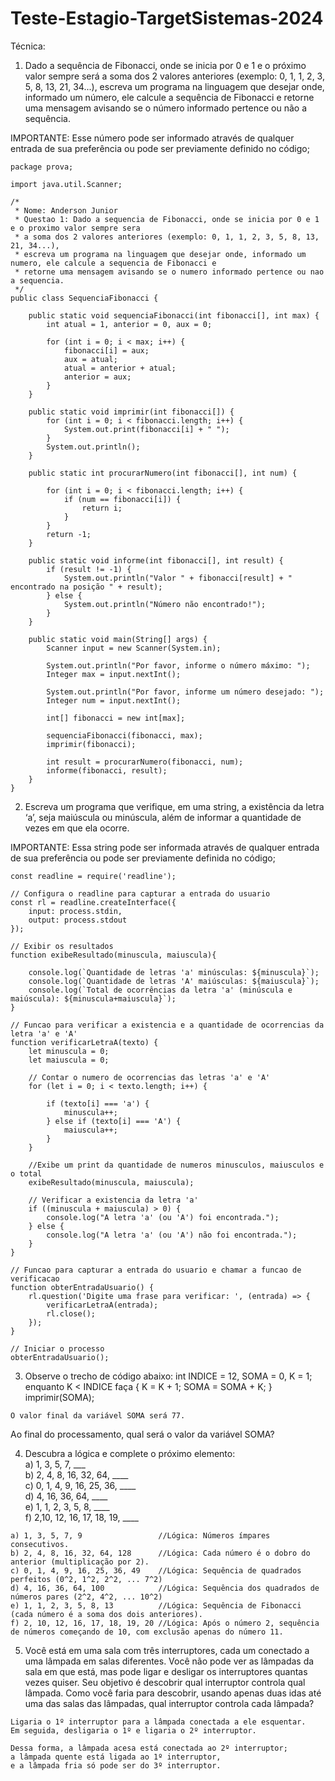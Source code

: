 # Teste-Estagio-TargetSistemas-2024

Técnica:

1) Dado a sequência de Fibonacci, onde se inicia por 0 e 1 e o próximo valor sempre será a soma dos 2 valores anteriores (exemplo: 0, 1, 1, 2, 3, 5, 8, 13, 21, 34...), escreva um programa na linguagem que desejar onde, informado um número, ele calcule a sequência de Fibonacci e retorne uma mensagem avisando se o número informado pertence ou não a sequência.

IMPORTANTE: Esse número pode ser informado através de qualquer entrada de sua preferência ou pode ser previamente definido no código;

```
package prova;

import java.util.Scanner;

/*
 * Nome: Anderson Junior
 * Questao 1: Dado a sequencia de Fibonacci, onde se inicia por 0 e 1 e o proximo valor sempre sera 
 * a soma dos 2 valores anteriores (exemplo: 0, 1, 1, 2, 3, 5, 8, 13, 21, 34...), 
 * escreva um programa na linguagem que desejar onde, informado um numero, ele calcule a sequencia de Fibonacci e 
 * retorne uma mensagem avisando se o numero informado pertence ou nao a sequencia.
 */
public class SequenciaFibonacci {

    public static void sequenciaFibonacci(int fibonacci[], int max) {
        int atual = 1, anterior = 0, aux = 0;

        for (int i = 0; i < max; i++) {
            fibonacci[i] = aux;
            aux = atual;
            atual = anterior + atual;
            anterior = aux;
        }
    }

    public static void imprimir(int fibonacci[]) {
        for (int i = 0; i < fibonacci.length; i++) {
            System.out.print(fibonacci[i] + " ");
        }
        System.out.println();
    }

    public static int procurarNumero(int fibonacci[], int num) {

        for (int i = 0; i < fibonacci.length; i++) {
            if (num == fibonacci[i]) {
                return i;
            }
        }
        return -1;
    }

    public static void informe(int fibonacci[], int result) {
        if (result != -1) {
            System.out.println("Valor " + fibonacci[result] + " encontrado na posição " + result);
        } else {
            System.out.println("Número não encontrado!");
        }
    }

    public static void main(String[] args) {
        Scanner input = new Scanner(System.in);

        System.out.println("Por favor, informe o número máximo: ");
        Integer max = input.nextInt();

        System.out.println("Por favor, informe um número desejado: ");
        Integer num = input.nextInt();

        int[] fibonacci = new int[max];

        sequenciaFibonacci(fibonacci, max);
        imprimir(fibonacci);

        int result = procurarNumero(fibonacci, num);
        informe(fibonacci, result);
    }
}
```

2) Escreva um programa que verifique, em uma string, a existência da letra ‘a’, seja maiúscula ou minúscula, além de informar a quantidade de vezes em que ela ocorre.

IMPORTANTE: Essa string pode ser informada através de qualquer entrada de sua preferência ou pode ser previamente definida no código;

```
const readline = require('readline');

// Configura o readline para capturar a entrada do usuario
const rl = readline.createInterface({
    input: process.stdin,
    output: process.stdout
});

// Exibir os resultados
function exibeResultado(minuscula, maiuscula){

    console.log(`Quantidade de letras 'a' minúsculas: ${minuscula}`);
    console.log(`Quantidade de letras 'A' maiúsculas: ${maiuscula}`);
    console.log(`Total de ocorrências da letra 'a' (minúscula e maiúscula): ${minuscula+maiuscula}`);
}

// Funcao para verificar a existencia e a quantidade de ocorrencias da letra 'a' e 'A'
function verificarLetraA(texto) {
    let minuscula = 0;
    let maiuscula = 0;

    // Contar o numero de ocorrencias das letras 'a' e 'A'
    for (let i = 0; i < texto.length; i++) {

        if (texto[i] === 'a') { 
            minuscula++;
        } else if (texto[i] === 'A') {
            maiuscula++;
        }
    }

    //Exibe um print da quantidade de numeros minusculos, maiusculos e o total
    exibeResultado(minuscula, maiuscula);
    
    // Verificar a existencia da letra 'a'
    if ((minuscula + maiuscula) > 0) {
        console.log("A letra 'a' (ou 'A') foi encontrada.");
    } else {
        console.log("A letra 'a' (ou 'A') não foi encontrada.");
    }
}

// Funcao para capturar a entrada do usuario e chamar a funcao de verificacao
function obterEntradaUsuario() {
    rl.question('Digite uma frase para verificar: ', (entrada) => {
        verificarLetraA(entrada);
        rl.close();
    });
}

// Iniciar o processo
obterEntradaUsuario();

```

3) Observe o trecho de código abaixo: int INDICE = 12, SOMA = 0, K = 1; enquanto K < INDICE faça { K = K + 1; SOMA = SOMA + K; } imprimir(SOMA);

```
O valor final da variável SOMA será 77.
```

Ao final do processamento, qual será o valor da variável SOMA?

4) Descubra a lógica e complete o próximo elemento:  
a) 1, 3, 5, 7, ___  
b) 2, 4, 8, 16, 32, 64, ____  
c) 0, 1, 4, 9, 16, 25, 36, ____  
d) 4, 16, 36, 64, ____  
e) 1, 1, 2, 3, 5, 8, ____  
f) 2,10, 12, 16, 17, 18, 19, ____  

```
a) 1, 3, 5, 7, 9                 //Lógica: Números ímpares consecutivos.
b) 2, 4, 8, 16, 32, 64, 128      //Lógica: Cada número é o dobro do anterior (multiplicação por 2).
c) 0, 1, 4, 9, 16, 25, 36, 49    //Lógica: Sequência de quadrados perfeitos (0^2, 1^2, 2^2, ... 7^2)
d) 4, 16, 36, 64, 100            //Lógica: Sequência dos quadrados de números pares (2^2, 4^2, ... 10^2)
e) 1, 1, 2, 3, 5, 8, 13          //Lógica: Sequência de Fibonacci (cada número é a soma dos dois anteriores).
f) 2, 10, 12, 16, 17, 18, 19, 20 //Lógica: Após o número 2, sequência de números começando de 10, com exclusão apenas do número 11.
```

5) Você está em uma sala com três interruptores, cada um conectado a uma lâmpada em salas diferentes. Você não pode ver as lâmpadas da sala em que está, mas pode ligar e desligar os interruptores quantas vezes quiser. Seu objetivo é descobrir qual interruptor controla qual lâmpada. Como você faria para descobrir, usando apenas duas idas até uma das salas das lâmpadas, qual interruptor controla cada lâmpada?  

```
Ligaria o 1º interruptor para a lâmpada conectada a ele esquentar.
Em seguida, desligaria o 1º e ligaria o 2º interruptor.

Dessa forma, a lâmpada acesa está conectada ao 2º interruptor;
a lâmpada quente está ligada ao 1º interruptor,
e a lâmpada fria só pode ser do 3º interruptor.
```
